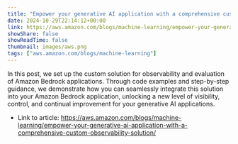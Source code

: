 ```yaml
---
title: "Empower your generative AI application with a comprehensive custom observability solution"
date: 2024-10-29T22:14:12+00:00
link: https://aws.amazon.com/blogs/machine-learning/empower-your-generative-ai-application-with-a-comprehensive-custom-observability-solution/
showShare: false
showReadTime: false
thumbnail: images/aws.png
tags: ["aws.amazon.com/blogs/machine-learning"]
---
```

In this post, we set up the custom solution for observability and evaluation of Amazon Bedrock applications. Through code examples and step-by-step guidance, we demonstrate how you can seamlessly integrate this solution into your Amazon Bedrock application, unlocking a new level of visibility, control, and continual improvement for your generative AI applications.

- Link to article: https://aws.amazon.com/blogs/machine-learning/empower-your-generative-ai-application-with-a-comprehensive-custom-observability-solution/